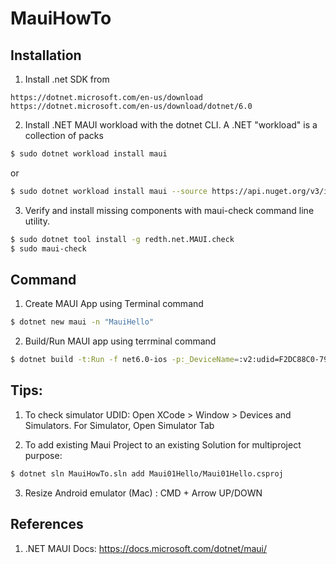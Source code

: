 # MauiHowTo

## Installation
1. Install .net SDK from 
```
https://dotnet.microsoft.com/en-us/download
https://dotnet.microsoft.com/en-us/download/dotnet/6.0
```

2. Install .NET MAUI workload with the dotnet CLI. A .NET "workload" is a collection of packs
``` bash
$ sudo dotnet workload install maui
```
or

``` bash
$ sudo dotnet workload install maui --source https://api.nuget.org/v3/index.json
```

3. Verify and install missing components with maui-check command line utility.
``` bash
$ sudo dotnet tool install -g redth.net.MAUI.check
$ sudo maui-check
```

## Command
1. Create MAUI App using Terminal command
``` bash
$ dotnet new maui -n "MauiHello"
```

   
2. Build/Run MAUI app using terrminal command
``` bash
$ dotnet build -t:Run -f net6.0-ios -p:_DeviceName=:v2:udid=F2DC88C0-7936-465C-A444-22190CED478B
```

## Tips:
1. To check simulator UDID:
   Open XCode > Window > Devices and Simulators. 
   For Simulator, Open Simulator Tab


2. To add existing Maui Project to an existing Solution for multiproject purpose:
``` bash
$ dotnet sln MauiHowTo.sln add Maui01Hello/Maui01Hello.csproj
``` 

3. Resize Android emulator (Mac) : CMD + Arrow UP/DOWN
   

## References
1. .NET MAUI Docs: https://docs.microsoft.com/dotnet/maui/